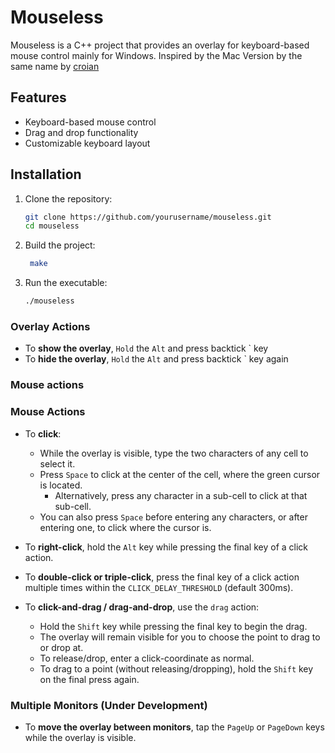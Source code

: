 # Mouseless

Mouseless is a C++ project that provides an overlay for keyboard-based mouse control mainly for Windows. Inspired by the Mac Version by the same name by [croian](https://github.com/croian)

## Features

- Keyboard-based mouse control
- Drag and drop functionality
- Customizable keyboard layout

## Installation

1. Clone the repository:
   ```sh
   git clone https://github.com/yourusername/mouseless.git
   cd mouseless
   ```
2. Build the project:
   ```sh 
    make
    ```
3. Run the executable:
    ```sh
    ./mouseless
    ```

### Overlay Actions

- To **show the overlay**, `Hold` the `Alt` and press backtick ` key
- To **hide the overlay**, `Hold` the `Alt` and press backtick ` key again

### Mouse actions
### Mouse Actions

- To **click**:
  - While the overlay is visible, type the two characters of any cell to select it.
  - Press `Space` to click at the center of the cell, where the green cursor is located.
    - Alternatively, press any character in a sub-cell to click at that sub-cell.
  - You can also press `Space` before entering any characters, or after entering one, to click where the cursor is.

- To **right-click**, hold the `Alt` key while pressing the final key of a click action.

- To **double-click or triple-click**, press the final key of a click action multiple times within the `CLICK_DELAY_THRESHOLD` (default 300ms).

- To **click-and-drag / drag-and-drop**, use the `drag` action:
  - Hold the `Shift` key while pressing the final key to begin the drag.
  - The overlay will remain visible for you to choose the point to drag to or drop at.
  - To release/drop, enter a click-coordinate as normal.
  - To drag to a point (without releasing/dropping), hold the `Shift` key on the final press again.

### Multiple Monitors (Under Development)
 
- To **move the overlay between monitors**, tap the `PageUp` or `PageDown` keys while the overlay is visible.
